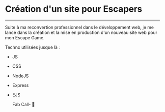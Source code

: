 # Création d'un site pour Escapers
----------------------------------

Suite à ma reconvertion professionnel dans le développement web,
je me lance dans la création et la mise en production d'un nouveau site web pour mon Escape Game. 

Techno utilisées jusque là : 
- JS
- CSS
- NodeJS
- Express
- EJS

  Fab Call- :wave:

